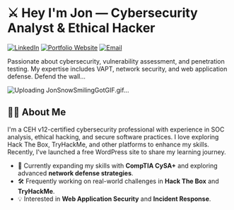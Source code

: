 # ⚔️ Hey I'm Jon  — Cybersecurity Analyst & Ethical Hacker

[![LinkedIn](https://img.shields.io/badge/LinkedIn-Connect-blue)](https://linkedin.com/in/your-profile)
[![Portfolio Website](https://img.shields.io/badge/Portfolio-Visit-brightgreen)](https://your-website-link)
[![Email](https://img.shields.io/badge/Email-Contact-red)](mailto:your-email@example.com)

Passionate about cybersecurity, vulnerability assessment, and penetration testing. My expertise includes VAPT, network security, and web application defense.
Defend the wall...

![Uploading JonSnowSmilingGotGIF.gif…]()

## 👨‍💻 About Me
I'm a CEH v12-certified cybersecurity professional with experience in SOC analysis, ethical hacking, and secure software practices. I love exploring Hack The Box, TryHackMe, and other platforms to enhance my skills. Recently, I've launched a free WordPress site to share my learning journey.

- 🌱 Currently expanding my skills with **CompTIA CySA+** and exploring advanced **network defense strategies**.
- 🛠️ Frequently working on real-world challenges in **Hack The Box** and **TryHackMe**.
- 💡 Interested in **Web Application Security** and **Incident Response**.
